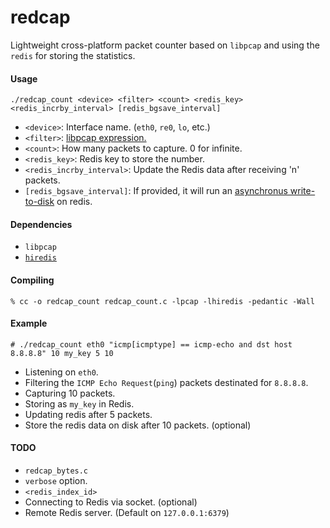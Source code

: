 # redcap
Lightweight cross-platform packet counter based on `libpcap` and using the `redis` for storing the statistics.

#### Usage
`./redcap_count <device> <filter> <count> <redis_key> <redis_incrby_interval> [redis_bgsave_interval]`

 - `<device>`: Interface name. (`eth0`, `re0`, `lo`, etc.)
 - `<filter>`: <a href="http://www.tcpdump.org/manpages/pcap-filter.7.html" target="_blank">libpcap expression.</a>
 - `<count>`: How many packets to capture. 0 for infinite.
 - `<redis_key>`: Redis key to store the number.
 - `<redis_incrby_interval>`: Update the Redis data after receiving 'n' packets.
 - `[redis_bgsave_interval]`: If provided, it will run an <a href="https://redis.io/commands/bgsave" target="_blank">asynchronus write-to-disk</a> on redis.

#### Dependencies
 - `libpcap`
 - <a href="https://github.com/redis/hiredis" target="_blank">`hiredis`</a>

#### Compiling
`% cc -o redcap_count redcap_count.c -lpcap -lhiredis -pedantic -Wall`

#### Example
`# ./redcap_count eth0 "icmp[icmptype] == icmp-echo and dst host 8.8.8.8" 10 my_key 5 10`

 - Listening on `eth0`.
 - Filtering the `ICMP Echo Request`(`ping`) packets destinated for `8.8.8.8`.
 - Capturing 10 packets.
 - Storing as `my_key` in Redis.
 - Updating redis after 5 packets.
 - Store the redis data on disk after 10 packets. (optional)

 #### TODO
 - `redcap_bytes.c`
 - `verbose` option.
 - `<redis_index_id>`
 - Connecting to Redis via socket. (optional)
 - Remote Redis server. (Default on `127.0.0.1:6379`)
